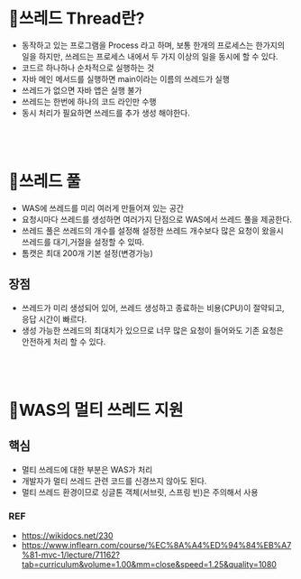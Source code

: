 # 📌쓰레드 Thread란?

- 동작하고 있는 프로그램을 Process 라고 하며, 보통 한개의 프로세스는 한가지의 일을 하지만, 쓰레드는 프로세스 내에서 두 가지 이상의 일을 동시에 할 수 있다.
- 코드르 하나하나 순차적으로 실행하는 것
- 자바 메인 메서드를 실행하면 main이라는 이름의 쓰레드가 실행
- 쓰레드가 없으면 자바 앱은 실행 불가
- 쓰레드는 한번에 하나의 코드 라인만 수행
- 동시 처리가 필요하면 쓰레드를 추가 생성 해야한다.
  <br>
  <br>
  <br>
  <br>

# 📌쓰레드 풀

- WAS에 쓰레드를 미리 여러게 만들어져 있는 공간
- 요청시마다 쓰레드를 생성하면 여러가지 단점으로 WAS에서 쓰레드 풀을 제공한다.
- 쓰레드 풀은 쓰레드의 개수를 설정해 설정한 쓰레드 개수보다 많은 요청이 왔을시 쓰레드를 대기,거절을 설정할 수 있따.
- 톰캣은 최대 200개 기본 설정(변경가능)

## 장점

- 쓰레드가 미리 생성되어 있어, 쓰레드 생성하고 종료하는 비용(CPU)이 절약되고, 응답 시간이 빠르다.
- 생성 가능한 쓰레드의 최대치가 있으므로 너무 많은 요청이 들어와도 기존 요청은 안전하게 처리 할 수 있다.
  <br>
  <br>
  <br>
  <br>

# 📌WAS의 멀티 쓰레드 지원

## 핵심

- 멀티 쓰레드에 대한 부분은 WAS가 처리
- 개발자가 멀티 쓰레드 관련 코드를 신경쓰지 않아도 된다.
- 멀티 쓰레드 환경이므로 싱글톤 객체(서브릿, 스프링 빈)은 주의해서 사용

### REF

- https://wikidocs.net/230
- https://www.inflearn.com/course/%EC%8A%A4%ED%94%84%EB%A7%81-mvc-1/lecture/71162?tab=curriculum&volume=1.00&mm=close&speed=1.25&quality=1080
